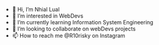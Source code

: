 - 👋 Hi, I’m  Nhial Lual
- 👀 I’m interested in WebDevs
- 🌱 I’m currently learning Information System Engineering
- 💞️ I’m looking to collaborate on webDevs projects
- 📫 How to reach me @R10risky on Instagram

<!---
NhialR10/NhialR10 is a ✨ special ✨ repository because its `README.md` (this file) appears on your GitHub profile.
You can click the Preview link to take a look at your changes.
--->
